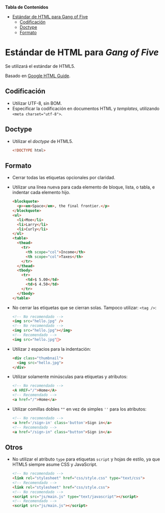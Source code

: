 **Tabla de Contenidos**

- [Estándar de HTML para Gang of Five](#est%C3%A1ndar-de-html-para-gang-of-five)
	- [Codificación](#codificaci%C3%B3n)
	- [Doctype](#doctype)
	- [Formato](#formato)

# Estándar de HTML para *Gang of Five*

Se utilizará el estándar de HTML5.

Basado en [Google HTML Guide](http://google-styleguide.googlecode.com/svn/trunk/htmlcssguide.xml).

## Codificación
 - Utilizar UTF-8, sin BOM.
 - Especificar la codificación en documentos HTML y *templates*, utilizando `<meta charset="utf-8">`.

## Doctype
 - Utilizar el *doctype* de HTML5.

    ~~~html
    <!DOCTYPE html>
    ~~~
    
## Formato
 - Cerrar todas las etiquetas opcionales por claridad.
 - Utilizar una línea nueva para cada elemento de bloque, lista, o tabla, e indentar cada elemento hijo.

    ~~~html
    <blockquote>
      <p><em>Space</em>, the final frontier.</p>
    </blockquote>
    <ul>
      <li>Moe</li>
      <li>Larry</li>
      <li>Curly</li>
    </ul>
    <table>
      <thead>
        <tr>
          <th scope="col">Income</th>
          <th scope="col">Taxes</th>
        </tr>
      </thead>
      <tbody>
        <tr>
          <td>$ 5.00</td>
          <td>$ 4.50</td>
        </tr>
      </tbody>
    </table>
    ~~~
 
 - No cerrar las etiquetas que se cierran solas.
   Tampoco utilizar: `<tag />`:

    ~~~html
    <!-- No recomendado -->
    <img src="hello.jpg" />
    <!-- No recomendado -->
    <img src="hello.jpg"></img>
    <!-- Recomendado -->
    <img src="hello.jpg">
    ~~~

 - Utilizar `2` espacios para la indentación:

    ~~~html
    <div class="thumbnail">
      <img src="hello.jpg">
    </div>
    ~~~
 - Utilizar solamente minúsculas para etiquetas y atributos:

    ~~~html
    <!-- No recomendado -->
    <A HREF="/">Home</A>
    <!-- Recomendado -->
    <a href="/">Home</a>
    ~~~

 - Utilizar comillas dobles `""` en vez de simples `''` para los atributos:

    ~~~html
    <!-- No recomendado -->
    <a href='/sign-in' class='button'>Sign in</a>
    <!-- Recomendado -->
    <a href="/sign-in" class="button">Sign in</a>
    ~~~
    
## Otros
 - No utilizar el atributo `type` para etiquetas `script` y hojas de estilo,
   ya que HTML5 siempre asume CSS y JavaScript.

    ~~~html
    <!-- No recomendado -->
    <link rel="stylesheet" href="css/style.css" type="text/css">
    <!-- Recomendado -->
    <link rel="stylesheet" href="css/style.css">
    <!-- No recomendado -->
    <script src="js/main.js" type="text/javascript"></script>
    <!-- Recomendado -->
    <script src="js/main.js"></script>
    ~~~
